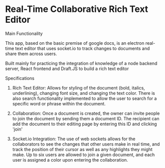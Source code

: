 # Real-Time Collaborative Rich Text Editor 

Main Functionality

This app, based on the basic premise of google docs, is an electron real-time text editor that uses socket.io 
to track changes to documents and share them across users. 

Built mainly for practicing the integration of knowledge of a node backend server, React frontend and Draft.JS 
to build a rich text editor

Specifications

1) Rich Text Editor:  Allows for styling of the document (bold, italics, underlining), changing font size, and
changing the text color. There is also search functionality implemented to allow the user to search for a 
specific word or phrase within the document. 

2) Collaboration: Once a document is created, the owner can invite people to join the document by sending them 
a document ID. The recipient can add the document to their editing page by entering this ID and clicking 'join'

3) Socket.io Integration: The use of web sockets allows for the collaborators to see the changes that other users 
make in real time, and track the position of their cursor as well as any highlights they might make. Up to six users
are allowed to join a given document, and each user is assigned a color upon entering the collaboration. 

